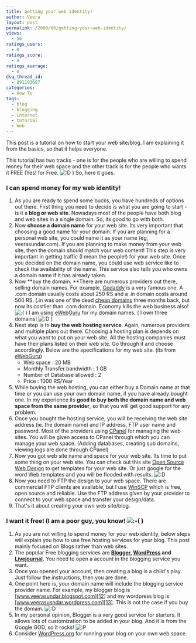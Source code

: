```yaml
---
title: Getting your web identity!
author: Veera
layout: post
permalink: /2008/06/getting-your-web-identity/
views:
  - 56
ratings_users:
  - 0
ratings_score:
  - 0
ratings_average:
  - 0
dsq_thread_id:
  - 891103697
categories:
  - How To
tags:
  - blog
  - blogging
  - internet
  - tutorial
  - Web
---
```


This post is a tutorial on how to start your web site/blog. I am explaining it from the basics, so that it helps everyone.

This tutorial has two tracks - one is for the people who are willing to spend money for their web space and the other track is for the people who wants it FREE (Yes! for Free. ![:D][1] ) So, here it goes. 

 [1]: http://veerasundar.com/blog/wp-includes/images/smilies/icon_biggrin.gif



### I can spend money for my web identity!

1.  As you are ready to spend some bucks, you have hundreds of options out there. First thing you need to decide is what you are going to start - is it a **blog or web site**. Nowadays most of the people have both blog and web sites in a single domain. So, its good to go with both.
2.  Now **choose a domain name** for your web site. Its very important that choosing a good name for your domain. If you are planning for a personal web site, you could name it as your name (eg, veerasundar.com). If you are planning to make money from your web site, then the domain should match your web content! This step is very important in getting traffic (I mean the people!) for your web site. Once you decided on the domain name, you could use web service like  to check the availability of the name. This service also tells you who owns a domain name if it has already taken.
3.  Now **buy the domain. **There are numerous providers out there, selling domain names. For example, [Godaddy][2] is a very famous one. A .com domain usually costs about 250 RS and a .in domain costs around 500 RS. (.in was one of the dead [cheap domains][3] three months back, but now its costlier than .com domain. Economy kills the web business also! ![:(][4] ) I am using [eWebGuru][5] for my domain names. ( I own three domains! ![:D][1] )
4.  Next step is to **buy the web hosting service**. Again, numerous providers and multiple plans out there. Choosing a hosting plan is depends on what you want to put on your web site. All the hosting companies must have their plans listed on their web site. Go through it and choose accordingly. Below are the specifications for my web site. (its from [eWebGuru][5]) 
    *   Web space : 20 MB
    *   Monthly Transfer bandwidth : 1 GB
    *   Number of Database allowed : 2
    *   Price : 1000 RS/Year
5.  While buying the web hosting, you can either buy a Domain name at that time or you can use your own domain name, if you have already bought one. In my experience its **good to buy both the domain name and web space from the same provider**, so that you will get good support for any problem.
6.  Once you bought the hosting service, you will be receiving the web site address (ie. the domain name) and IP address, FTP user name and password. Most of the providers using [CPanel][6] for managing the web sites. You will be given access to CPanel through which you can manage your web space. (Adding databases, creating sub domains, viewing logs are done through CPanel)
7.  Now you got web site name and space for your web site. Its time to put some thing on your web site. You can check out this site [Open Source Web Design][7] to get templates for your web site. Or just google for the word Web templates and you will be flooded with results. ![:D][1] 
8.  Now you need to FTP the design to your web space. There are commercial FTP clients are available, but I use [WinSCP][8] which is free, open source and reliable. Use the FTP address given by your provider to connect to your web space and transfer your design/data.
9.  That's it about creating your own web site/blog.

 [2]: http://www.godaddy.com
 [3]: http://www.hostingobserver.com/cheapest-domain-host.php
 [4]: http://veerasundar.com/blog/wp-includes/images/smilies/icon_sad.gif
 [5]: http://client.ewebguru.com/aff.php?aff=1352
 [6]: http://www.cpanel.net
 [7]: http://oswd.org
 [8]: http://winscp.net

### I want it free! (I am a poor guy, you know! ![:-(][4] )

1.  As you are not willing to spend money for your web identity, below steps will explain you how to use free hosting services for your blog. This post mainly focused on Blogs rather than web sites.
2.  The popular Free blogging services are **[Blogger][9], [WordPress][10] and [Livejournal][11].** You need to open a account in the blogging service you want.
3.  Once you opened your account, then creating a blog is a child's play. Just follow the instructions, then you are done.
4.  One point here is, your domain name will include the blogging service provider name. For example, my blogger blog is [www.veerasundar.blogspot.com][12] and my wordpress blog is [www.veerasusndar.wordpress.com][13]. This is not the case if you buy the domain. ![:D][1] 
5.  In my personal opinion, Blogger is a very good service for starters. It allows lots of customization to be added in your blog. And it is from the Google GOD, so it rocks! ![:P][14] 
6.  Consider [WordPress.org][15] for running your blog on your own web space.

 [9]: http://blogger.com
 [10]: http://wordpress.com
 [11]: http://livejournal.com
 [12]: http://www.veerasundar.blogspot.com
 [13]: http://www.veerasusndar.wordpress.com
 [14]: http://veerasundar.com/blog/wp-includes/images/smilies/icon_razz.gif
 [15]: http://wordpress.org